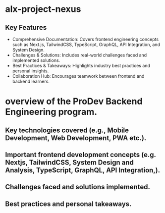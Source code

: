 # alx-project-nexus

## Key Features
- Comprehensive Documentation: Covers frontend engineering concepts such as Next.js, TailwindCSS, TypeScript, GraphQL, API Integration, and System Design.
- Challenges & Solutions: Includes real-world challenges faced and implemented solutions.
- Best Practices & Takeaways: Highlights industry best practices and personal insights.
- Collaboration Hub: Encourages teamwork between frontend and backend learners.

# overview of the ProDev Backend Engineering program.
## Key technologies covered (e.g., Mobile Development, Web Development, PWA etc.).
## Important frontend development concepts (e.g. Nextjs, TailwindCSS, System Design and Analysis, TypeScript, GraphQL, API Integration,).
## Challenges faced and solutions implemented.
## Best practices and personal takeaways.